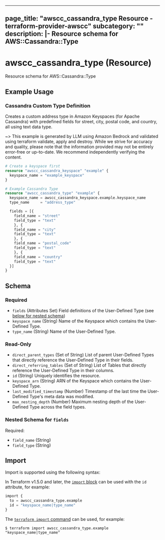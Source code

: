 
---
page_title: "awscc_cassandra_type Resource - terraform-provider-awscc"
subcategory: ""
description: |-
  Resource schema for AWS::Cassandra::Type
---

# awscc_cassandra_type (Resource)

Resource schema for AWS::Cassandra::Type

## Example Usage

### Cassandra Custom Type Definition

Creates a custom address type in Amazon Keyspaces (for Apache Cassandra) with predefined fields for street, city, postal code, and country, all using text data type.

~> This example is generated by LLM using Amazon Bedrock and validated using terraform validate, apply and destroy. While we strive for accuracy and quality, please note that the information provided may not be entirely error-free or up-to-date. We recommend independently verifying the content.

```terraform
# Create a keyspace first
resource "awscc_cassandra_keyspace" "example" {
  keyspace_name = "example_keyspace"
}

# Example Cassandra Type
resource "awscc_cassandra_type" "example" {
  keyspace_name = awscc_cassandra_keyspace.example.keyspace_name
  type_name     = "address_type"

  fields = [{
    field_name = "street"
    field_type = "text"
    }, {
    field_name = "city"
    field_type = "text"
    }, {
    field_name = "postal_code"
    field_type = "text"
    }, {
    field_name = "country"
    field_type = "text"
  }]
}
```

<!-- schema generated by tfplugindocs -->
## Schema

### Required

- `fields` (Attributes Set) Field definitions of the User-Defined Type (see [below for nested schema](#nestedatt--fields))
- `keyspace_name` (String) Name of the Keyspace which contains the User-Defined Type.
- `type_name` (String) Name of the User-Defined Type.

### Read-Only

- `direct_parent_types` (Set of String) List of parent User-Defined Types that directly reference the User-Defined Type in their fields.
- `direct_referring_tables` (Set of String) List of Tables that directly reference the User-Defined Type in their columns.
- `id` (String) Uniquely identifies the resource.
- `keyspace_arn` (String) ARN of the Keyspace which contains the User-Defined Type.
- `last_modified_timestamp` (Number) Timestamp of the last time the User-Defined Type's meta data was modified.
- `max_nesting_depth` (Number) Maximum nesting depth of the User-Defined Type across the field types.

<a id="nestedatt--fields"></a>
### Nested Schema for `fields`

Required:

- `field_name` (String)
- `field_type` (String)

## Import

Import is supported using the following syntax:

In Terraform v1.5.0 and later, the [`import` block](https://developer.hashicorp.com/terraform/language/import) can be used with the `id` attribute, for example:

```terraform
import {
  to = awscc_cassandra_type.example
  id = "keyspace_name|type_name"
}
```

The [`terraform import` command](https://developer.hashicorp.com/terraform/cli/commands/import) can be used, for example:

```shell
$ terraform import awscc_cassandra_type.example "keyspace_name|type_name"
```
